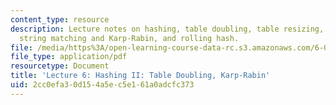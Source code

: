 ```yaml
---
content_type: resource
description: Lecture notes on hashing, table doubling, table resizing, amortization,
  string matching and Karp-Rabin, and rolling hash.
file: /media/https%3A/open-learning-course-data-rc.s3.amazonaws.com/6-006-introduction-to-algorithms-spring-2008/2cc0efa30d154a5ec5e161a0adcfc373_lec6.pdf
file_type: application/pdf
resourcetype: Document
title: 'Lecture 6: Hashing II: Table Doubling, Karp-Rabin'
uid: 2cc0efa3-0d15-4a5e-c5e1-61a0adcfc373
---
```

